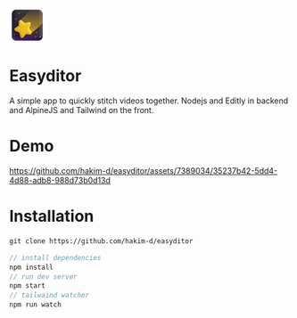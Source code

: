 <img src="public/assets/favicon.png" height="64"/>
<h1>Easyditor</h1>

A simple app to quickly stitch videos together.
Nodejs and Editly in backend and AlpineJS and Tailwind on the front.

# Demo


https://github.com/hakim-d/easyditor/assets/7389034/35237b42-5dd4-4d88-adb8-988d73b0d13d



# Installation

```
git clone https://github.com/hakim-d/easyditor
```

```js
// install dependencies
npm install
// run dev server
npm start
// tailwaind watcher
npm run watch
```

